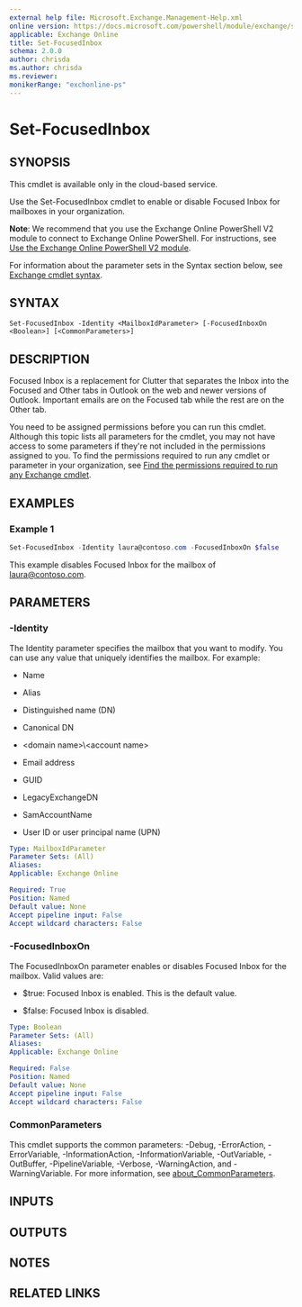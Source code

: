 ```yaml
---
external help file: Microsoft.Exchange.Management-Help.xml
online version: https://docs.microsoft.com/powershell/module/exchange/set-focusedinbox
applicable: Exchange Online
title: Set-FocusedInbox
schema: 2.0.0
author: chrisda
ms.author: chrisda
ms.reviewer:
monikerRange: "exchonline-ps"
---
```


# Set-FocusedInbox

## SYNOPSIS
This cmdlet is available only in the cloud-based service.

Use the Set-FocusedInbox cmdlet to enable or disable Focused Inbox for mailboxes in your organization.

**Note**: We recommend that you use the Exchange Online PowerShell V2 module to connect to Exchange Online PowerShell. For instructions, see [Use the Exchange Online PowerShell V2 module](https://docs.microsoft.com/powershell/exchange/exchange-online-powershell-v2).

For information about the parameter sets in the Syntax section below, see [Exchange cmdlet syntax](https://docs.microsoft.com/powershell/exchange/exchange-cmdlet-syntax).

## SYNTAX

```
Set-FocusedInbox -Identity <MailboxIdParameter> [-FocusedInboxOn <Boolean>] [<CommonParameters>]
```

## DESCRIPTION
Focused Inbox is a replacement for Clutter that separates the Inbox into the Focused and Other tabs in Outlook on the web and newer versions of Outlook. Important emails are on the Focused tab while the rest are on the Other tab.

You need to be assigned permissions before you can run this cmdlet. Although this topic lists all parameters for the cmdlet, you may not have access to some parameters if they're not included in the permissions assigned to you. To find the permissions required to run any cmdlet or parameter in your organization, see [Find the permissions required to run any Exchange cmdlet](https://docs.microsoft.com/powershell/exchange/find-exchange-cmdlet-permissions).

## EXAMPLES

### Example 1
```powershell
Set-FocusedInbox -Identity laura@contoso.com -FocusedInboxOn $false
```

This example disables Focused Inbox for the mailbox of laura@contoso.com.

## PARAMETERS

### -Identity
The Identity parameter specifies the mailbox that you want to modify. You can use any value that uniquely identifies the mailbox. For example:

- Name

- Alias

- Distinguished name (DN)

- Canonical DN

- \<domain name>\\\<account name>

- Email address

- GUID

- LegacyExchangeDN

- SamAccountName

- User ID or user principal name (UPN)

```yaml
Type: MailboxIdParameter
Parameter Sets: (All)
Aliases:
Applicable: Exchange Online

Required: True
Position: Named
Default value: None
Accept pipeline input: False
Accept wildcard characters: False
```

### -FocusedInboxOn
The FocusedInboxOn parameter enables or disables Focused Inbox for the mailbox. Valid values are:

- $true: Focused Inbox is enabled. This is the default value.

- $false: Focused Inbox is disabled.

```yaml
Type: Boolean
Parameter Sets: (All)
Aliases:
Applicable: Exchange Online

Required: False
Position: Named
Default value: None
Accept pipeline input: False
Accept wildcard characters: False
```

### CommonParameters
This cmdlet supports the common parameters: -Debug, -ErrorAction, -ErrorVariable, -InformationAction, -InformationVariable, -OutVariable, -OutBuffer, -PipelineVariable, -Verbose, -WarningAction, and -WarningVariable. For more information, see [about_CommonParameters](https://go.microsoft.com/fwlink/p/?LinkID=113216).

## INPUTS

###  

## OUTPUTS

###  

## NOTES

## RELATED LINKS
